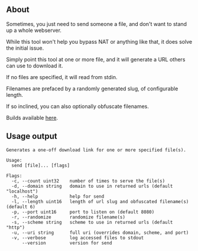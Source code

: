 ## About

Sometimes, you just need to send someone a file, and don't want to stand up a whole webserver.

While this tool won't help you bypass NAT or anything like that, it does solve the initial issue.

Simply point this tool at one or more file, and it will generate a URL others can use to download it.

If no files are specified, it will read from stdin.

Filenames are prefaced by a randomly generated slug, of configurable length.

If so inclined, you can also optionally obfuscate filenames.

Builds available [here](https://cdn.seedno.de/builds/send).

## Usage output
```
Generates a one-off download link for one or more specified file(s).

Usage:
  send [file]... [flags]

Flags:
  -c, --count uint32    number of times to serve the file(s)
  -d, --domain string   domain to use in returned urls (default "localhost")
  -h, --help            help for send
  -l, --length uint16   length of url slug and obfuscated filename(s) (default 6)
  -p, --port uint16     port to listen on (default 8080)
  -r, --randomize       randomize filename(s)
  -s, --scheme string   scheme to use in returned urls (default "http")
  -u, --uri string      full uri (overrides domain, scheme, and port)
  -v, --verbose         log accessed files to stdout
      --version         version for send
```

